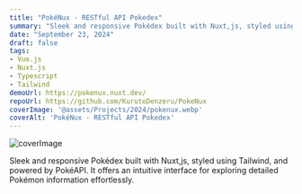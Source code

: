 ```yaml
---
title: "PokéNux - RESTful API Pokedex"
summary: "Sleek and responsive Pokédex built with Nuxt,js, styled using Tailwind, and powered by PokéAPI. It offers an intuitive interface for exploring detailed Pokémon information effortlessly."
date: "September 23, 2024"
draft: false
tags:
- Vue.js
- Nuxt.js
- Typescript
- Tailwind
demoUrl: https://pokenux.nuxt.dev/
repoUrl: https://github.com/KurutoDenzeru/PokeNux
coverImage: '@assets/Projects/2024/pokenux.webp'
coverAlt: 'PokéNux - RESTful API Pokedex'
---
```


![coverImage](@assets/Projects/2024/pokenux.webp)

Sleek and responsive Pokédex built with Nuxt,js, styled using Tailwind, and powered by PokéAPI. It offers an intuitive interface for exploring detailed Pokémon information effortlessly.
